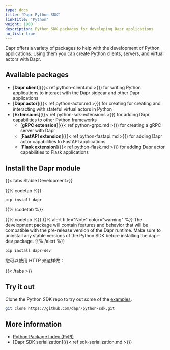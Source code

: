 ```yaml
---
type: docs
title: "Dapr Python SDK"
linkTitle: "Python"
weight: 1000
description: Python SDK packages for developing Dapr applications
no_list: true
---
```


Dapr offers a variety of packages to help with the development of Python applications. Using them you can create Python clients, servers, and virtual actors with Dapr.

## Available packages

- [**Dapr client**]({{< ref python-client.md >}}) for writing Python applications to interact with the Dapr sidecar and other Dapr applications
- [**Dapr actor**]({{< ref python-actor.md >}}) for creating for creating and interacting with stateful virtual actors in Python
- [**Extensions**]({{< ref python-sdk-extensions >}}) for adding Dapr capabilities to other Python frameworks
    - [**gRPC extension**]({{< ref python-grpc.md >}}) for creating a gRPC server with Dapr
    - [**FastAPI extension**]({{< ref python-fastapi.md >}}) for adding Dapr actor capabilities to FastAPI applications
    - [**Flask extension**]({{< ref python-flask.md >}}) for adding Dapr actor capabilities to Flask applications

## Install the Dapr module

{{< tabs Stable Development>}}

{{% codetab %}}
```bash
pip install dapr
```
{{% /codetab %}}

{{% codetab %}}
{{% alert title="Note" color="warning" %}}
The development package will contain features and behavior that will be compatible with the pre-release version of the Dapr runtime. Make sure to uninstall any stable versions of the Python SDK before installing the dapr-dev package.
{{% /alert %}}

```bash
pip install dapr-dev
```
您可以使用 HTTP 来这样做：

{{< /tabs >}}

## Try it out

Clone the Python SDK repo to try out some of the [examples](https://github.com/dapr/python-sdk/tree/master/examples).

```bash
git clone https://github.com/dapr/python-sdk.git
```

## More information

- [Python Package Index (PyPI)](https://pypi.org/user/dapr.io/)
- [Dapr SDK serialization]({{< ref sdk-serialization.md >}})